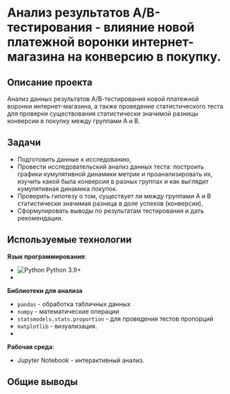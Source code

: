 # Анализ результатов А/B-тестирования - влияние новой платежной воронки интернет-магазина на конверсию в покупку.

## Описание проекта
Анализ данных результатов А/В-тестирования новой платежной воронки интернет-магазина, а также проведение статистического теста для проверки существования статистически значимой разницы конверсии в покупку между группами A и B.

## Задачи 
- Подготовить данные к исследованию,
- Провести исследовательский анализ данных теста: построить графики кумулятивной динамики метрик и проанализировать их, изучить какой была конверсия в разных группах и как выглядит кумулятивная динамика покупок.
- Проверить гипотезу о том, существует ли между группами A и B статистически значимая разница в доле успехов (конверсии),
- Сформулировать выводы по результатам тестирования и дать рекомендации.

## Используемые технологии

**Язык программирования**:
- <img src="https://img.shields.io/badge/Python-3776AB?style=flat&logo=python&logoColor=white" alt="Python"> Python 3.9+
- 
**Библиотеки для анализа**
- `pandas` - обработка табличных данных
- `numpy` - математические операции
- `statsmodels.stats.proportion` - для проведения тестов пропорций
- `matplotlib` - визуализация.
- 
**Рабочая среда**:
- Jupyter Notebook - интерактивный анализ.

## Общие выводы
